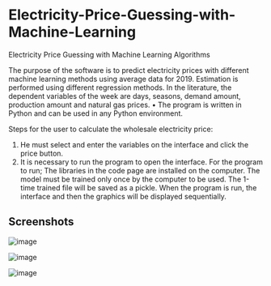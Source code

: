 # Electricity-Price-Guessing-with-Machine-Learning
Electricity Price Guessing with Machine Learning Algorithms

The purpose of the software is to predict electricity prices with different machine learning methods using average data for 2019. Estimation is performed using different regression methods. In the literature, the dependent variables of the week are days, seasons, demand amount, production amount and natural gas prices. 
• The program is written in Python and can be used in any Python environment.

Steps for the user to calculate the wholesale electricity price:
 1) He must select and enter the variables on the interface and click the price button.
 2) It is necessary to run the program to open the interface. For the program to run; The libraries in the code page are installed on the computer.
 The model must be trained only once by the computer to be used. The 1-time trained file will be saved as a pickle.
 When the program is run, the interface and then the graphics will be displayed sequentially.
 
 ## Screenshots
 
![image](https://user-images.githubusercontent.com/62267463/114468566-609a9100-9bf4-11eb-90f6-031503491160.png)

![image](https://user-images.githubusercontent.com/62267463/114468800-b66f3900-9bf4-11eb-8182-56bfed4179ec.png)

![image](https://user-images.githubusercontent.com/62267463/114468827-bff8a100-9bf4-11eb-827e-72462d309d18.png)

